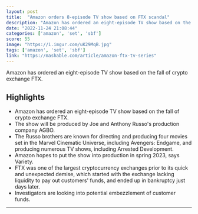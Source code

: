 ```yaml
---
layout: post
title:  "Amazon orders 8-episode TV show based on FTX scandal"
description: "Amazon has ordered an eight-episode TV show based on the fall of crypto exchange FTX."
date: "2022-11-24 21:08:44"
categories: ['amazon', 'set', 'sbf']
score: 55
image: "https://i.imgur.com/uK29MqB.jpg"
tags: ['amazon', 'set', 'sbf']
link: "https://mashable.com/article/amazon-ftx-tv-series"
---
```


Amazon has ordered an eight-episode TV show based on the fall of crypto exchange FTX.

## Highlights

- Amazon has ordered an eight-episode TV show based on the fall of crypto exchange FTX.
- The show will be produced by Joe and Anthony Russo's production company AGBO.
- The Russo brothers are known for directing and producing four movies set in the Marvel Cinematic Universe, including Avengers: Endgame, and producing numerous TV shows, including Arrested Development.
- Amazon hopes to put the show into production in spring 2023, says Variety.
- FTX was one of the largest cryptocurrency exchanges prior to its quick and unexpected demise, which started with the exchange lacking liquidity to pay out customers' funds, and ended up in bankruptcy just days later.
- Investigators are looking into potential embezzlement of customer funds.

---
